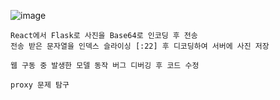 
![image](https://github.com/amazon7737/2023_CartoonFace/assets/76634341/e456d1aa-d054-4ecd-beb9-fc5e00441bcc)

```
React에서 Flask로 사진을 Base64로 인코딩 후 전송
전송 받은 문자열을 인덱스 슬라이싱 [:22] 후 디코딩하여 서버에 사진 저장
```

```
웹 구동 중 발생한 모델 동작 버그 디버깅 후 코드 수정

proxy 문제 탐구
```
